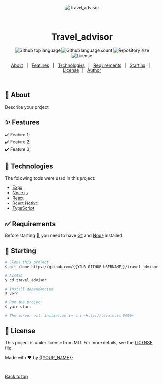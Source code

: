 <div align="center" id="top"> 
  <img src="./.github/app.gif" alt="Travel_advisor" />

  &#xa0;

  <!-- <a href="https://travel_advisor.netlify.app">Demo</a> -->
</div>

<h1 align="center">Travel_advisor</h1>

<p align="center">
  <img alt="Github top language" src="https://img.shields.io/github/languages/top/{{YOUR_GITHUB_USERNAME}}/travel_advisor?color=56BEB8">

  <img alt="Github language count" src="https://img.shields.io/github/languages/count/{{YOUR_GITHUB_USERNAME}}/travel_advisor?color=56BEB8">

  <img alt="Repository size" src="https://img.shields.io/github/repo-size/{{YOUR_GITHUB_USERNAME}}/travel_advisor?color=56BEB8">

  <img alt="License" src="https://img.shields.io/github/license/{{YOUR_GITHUB_USERNAME}}/travel_advisor?color=56BEB8">

  <!-- <img alt="Github issues" src="https://img.shields.io/github/issues/{{YOUR_GITHUB_USERNAME}}/travel_advisor?color=56BEB8" /> -->

  <!-- <img alt="Github forks" src="https://img.shields.io/github/forks/{{YOUR_GITHUB_USERNAME}}/travel_advisor?color=56BEB8" /> -->

  <!-- <img alt="Github stars" src="https://img.shields.io/github/stars/{{YOUR_GITHUB_USERNAME}}/travel_advisor?color=56BEB8" /> -->
</p>

<!-- Status -->

<!-- <h4 align="center"> 
	🚧  Travel_advisor 🚀 Under construction...  🚧
</h4> 

<hr> -->

<p align="center">
  <a href="#dart-about">About</a> &#xa0; | &#xa0; 
  <a href="#sparkles-features">Features</a> &#xa0; | &#xa0;
  <a href="#rocket-technologies">Technologies</a> &#xa0; | &#xa0;
  <a href="#white_check_mark-requirements">Requirements</a> &#xa0; | &#xa0;
  <a href="#checkered_flag-starting">Starting</a> &#xa0; | &#xa0;
  <a href="#memo-license">License</a> &#xa0; | &#xa0;
  <a href="https://github.com/{{YOUR_GITHUB_USERNAME}}" target="_blank">Author</a>
</p>

<br>

## :dart: About ##

Describe your project

## :sparkles: Features ##

:heavy_check_mark: Feature 1;\
:heavy_check_mark: Feature 2;\
:heavy_check_mark: Feature 3;

## :rocket: Technologies ##

The following tools were used in this project:

- [Expo](https://expo.io/)
- [Node.js](https://nodejs.org/en/)
- [React](https://pt-br.reactjs.org/)
- [React Native](https://reactnative.dev/)
- [TypeScript](https://www.typescriptlang.org/)

## :white_check_mark: Requirements ##

Before starting :checkered_flag:, you need to have [Git](https://git-scm.com) and [Node](https://nodejs.org/en/) installed.

## :checkered_flag: Starting ##

```bash
# Clone this project
$ git clone https://github.com/{{YOUR_GITHUB_USERNAME}}/travel_advisor

# Access
$ cd travel_advisor

# Install dependencies
$ yarn

# Run the project
$ yarn start

# The server will initialize in the <http://localhost:3000>
```

## :memo: License ##

This project is under license from MIT. For more details, see the [LICENSE](LICENSE.md) file.


Made with :heart: by <a href="https://github.com/{{YOUR_GITHUB_USERNAME}}" target="_blank">{{YOUR_NAME}}</a>

&#xa0;

<a href="#top">Back to top</a>
